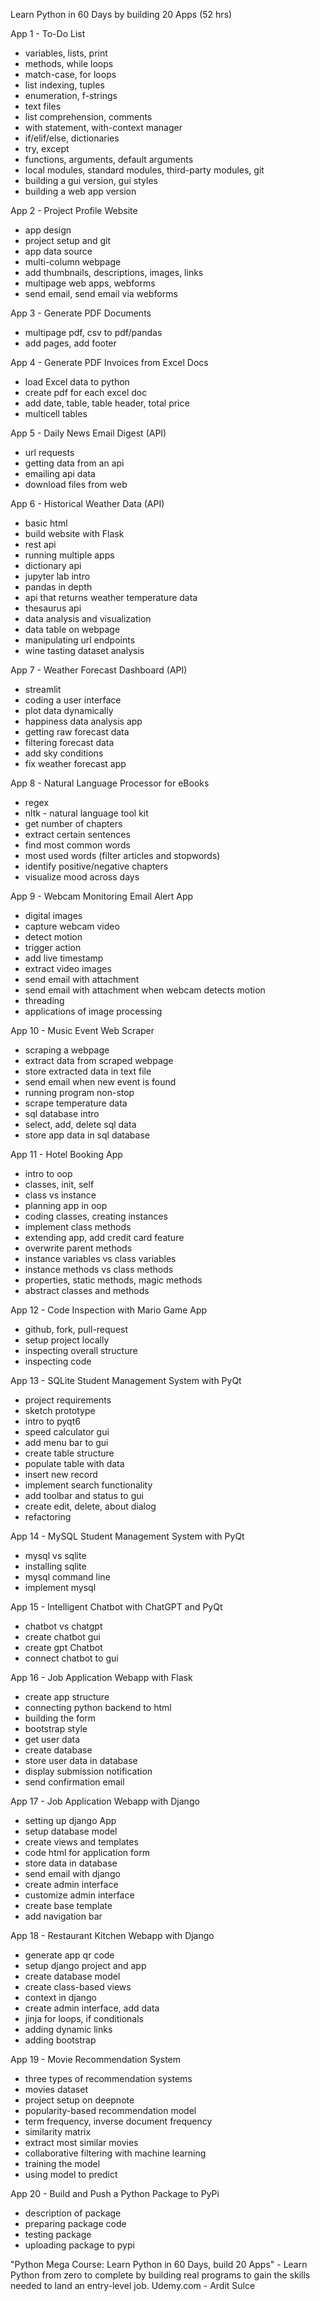 Learn Python in 60 Days by building 20 Apps (52 hrs)

App 1 - To-Do List
  - variables, lists, print
  - methods, while loops
  - match-case, for loops
  - list indexing, tuples
  - enumeration, f-strings
  - text files
  - list comprehension, comments
  - with statement, with-context manager
  - if/elif/else, dictionaries
  - try, except
  - functions, arguments, default arguments
  - local modules, standard modules, third-party modules, git
  - building a gui version, gui styles
  - building a web app version

App 2 - Project Profile Website
  - app design
  - project setup and git
  - app data source
  - multi-column webpage
  - add thumbnails, descriptions, images, links
  - multipage web apps, webforms
  - send email, send email via webforms

App 3 - Generate PDF Documents
  - multipage pdf, csv to pdf/pandas
  - add pages, add footer

App 4 - Generate PDF Invoices from Excel Docs
  - load Excel data to python
  - create pdf for each excel doc
  - add date, table, table header, total price
  - multicell tables

App 5 - Daily News Email Digest (API)
  - url requests
  - getting data from an api
  - emailing api data
  - download files from web

App 6 - Historical Weather Data (API)
  - basic html
  - build website with Flask
  - rest api
  - running multiple apps
  - dictionary api
  - jupyter lab intro
  - pandas in depth
  - api that returns weather temperature data
  - thesaurus api
  - data analysis and visualization
  - data table on webpage
  - manipulating url endpoints
  - wine tasting dataset analysis

App 7 - Weather Forecast Dashboard (API)
  - streamlit
  - coding a user interface
  - plot data dynamically
  - happiness data analysis app
  - getting raw forecast data
  - filtering forecast data
  - add sky conditions
  - fix weather forecast app

App 8 - Natural Language Processor for eBooks
  - regex
  - nltk - natural language tool kit
  - get number of chapters
  - extract certain sentences
  - find most common words
  - most used words (filter articles and stopwords)
  - identify positive/negative chapters
  - visualize mood across days

App 9 - Webcam Monitoring Email Alert App
  - digital images
  - capture webcam video
  - detect motion
  - trigger action
  - add live timestamp
  - extract video images
  - send email with attachment
  - send email with attachment when webcam detects motion
  - threading
  - applications of image processing

App 10 - Music Event Web Scraper
  - scraping a webpage
  - extract data from scraped webpage
  - store extracted data in text file
  - send email when new event is found
  - running program non-stop
  - scrape temperature data
  - sql database intro
  - select, add, delete sql data
  - store app data in sql database

App 11 - Hotel Booking App
  - intro to oop
  - classes, init, self
  - class vs instance
  - planning app in oop
  - coding classes, creating instances
  - implement class methods
  - extending app, add credit card feature
  - overwrite parent methods
  - instance variables vs class variables
  - instance methods vs class methods
  - properties, static methods, magic methods
  - abstract classes and methods

App 12 - Code Inspection with Mario Game App
  - github, fork, pull-request
  - setup project locally
  - inspecting overall structure
  - inspecting code

App 13 - SQLite Student Management System with PyQt
  - project requirements
  - sketch prototype
  - intro to pyqt6
  - speed calculator gui
  - add menu bar to gui
  - create table structure
  - populate table with data
  - insert new record
  - implement search functionality
  - add toolbar and status to gui
  - create edit, delete, about dialog
  - refactoring

App 14 - MySQL Student Management System with PyQt
  - mysql vs sqlite
  - installing sqlite
  - mysql command line
  - implement mysql

App 15 - Intelligent Chatbot with ChatGPT and PyQt
  - chatbot vs chatgpt
  - create chatbot gui
  - create gpt Chatbot
  - connect chatbot to gui

App 16 - Job Application Webapp with Flask
  - create app structure
  - connecting python backend to html
  - building the form
  - bootstrap style
  - get user data
  - create database
  - store user data in database
  - display submission notification
  - send confirmation email

App 17 - Job Application Webapp with Django
  - setting up django App
  - setup database model
  - create views and templates
  - code html for application form
  - store data in database
  - send email with django
  - create admin interface
  - customize admin interface
  - create base template
  - add navigation bar

App 18 - Restaurant Kitchen Webapp with Django
  - generate app qr code
  - setup django project and app
  - create database model
  - create class-based views
  - context in django
  - create admin interface, add data
  - jinja for loops, if conditionals
  - adding dynamic links
  - adding bootstrap

App 19 - Movie Recommendation System
  - three types of recommendation systems
  - movies dataset
  - project setup on deepnote
  - popularity-based recommendation model
  - term frequency, inverse document frequency
  - similarity matrix
  - extract most similar movies
  - collaborative filtering with machine learning
  - training the model
  - using model to predict

App 20 - Build and Push a Python Package to PyPi
  - description of package
  - preparing package code
  - testing package
  - uploading package to pypi

"Python Mega Course: Learn Python in 60 Days, build 20 Apps" - Learn Python from zero to complete by building real programs to gain the skills needed to land an entry-level job. Udemy.com - Ardit Sulce